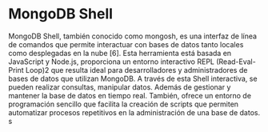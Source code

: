 # MongoDB Shell

MongoDB Shell, también conocido como mongosh, es una interfaz de línea de comandos que permite interactuar con bases de datos tanto locales como desplegadas en la nube ​[6]​. Esta herramienta está basada en JavaScript y Node.js, proporciona un entorno interactivo REPL (Read-Eval-Print Loop)2 que resulta ideal para desarrolladores y administradores de bases de datos que utilizan MongoDB. A través de esta Shell interactiva, se pueden realizar consultas, manipular datos. Además de gestionar y mantener la base de datos en tiempo real. También, ofrece un entorno de programación sencillo que facilita la creación de scripts que permiten automatizar procesos repetitivos en la administración de una base de datos. s
